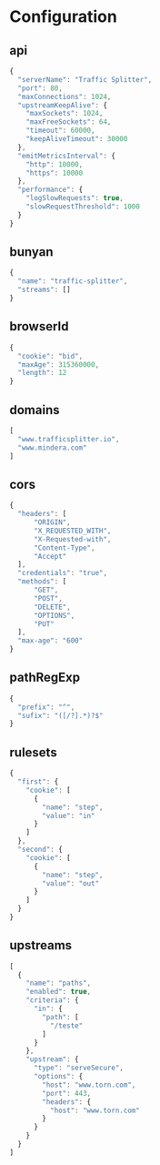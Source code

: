 # Configuration
## api
```javascript
{
  "serverName": "Traffic Splitter",
  "port": 80,
  "maxConnections": 1024,
  "upstreamKeepAlive": {
    "maxSockets": 1024,
    "maxFreeSockets": 64,
    "timeout": 60000,
    "keepAliveTimeout": 30000
  },
  "emitMetricsInterval": {
    "http": 10000,
    "https": 10000
  },
  "performance": {
    "logSlowRequests": true,
    "slowRequestThreshold": 1000
  }
}
```

## bunyan
```javascript
{
  "name": "traffic-splitter",
  "streams": []
}
```

## browserId
```javascript
{
  "cookie": "bid",
  "maxAge": 315360000,
  "length": 12
}
```

## domains
```javascript
[
  "www.trafficsplitter.io",
  "www.mindera.com"
]
```

## cors
```javascript
{
  "headers": [
      "ORIGIN",
      "X_REQUESTED_WITH",
      "X-Requested-with",
      "Content-Type",
      "Accept"
  ],
  "credentials": "true",
  "methods": [
      "GET",
      "POST",
      "DELETE",
      "OPTIONS",
      "PUT"
  ],
  "max-age": "600"
}
```

## pathRegExp
```javascript
{
  "prefix": "^",
  "sufix": "([/?].*)?$"
}
```

## rulesets
```javascript
{
  "first": {
    "cookie": [
      {
        "name": "step",
        "value": "in"
      }
    ]
  },
  "second": {
    "cookie": [
      {
        "name": "step",
        "value": "out"
      }
    ]
  }
}
```

## upstreams
```javascript
[
  {
    "name": "paths",
    "enabled": true,
    "criteria": {
      "in": {
        "path": [
          "/teste"
        ]
      }
    },
    "upstream": {
      "type": "serveSecure",
      "options": {
        "host": "www.torn.com",
        "port": 443,
        "headers": {
          "host": "www.torn.com"
        }
      }
    }
  }
]
```
